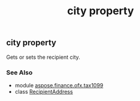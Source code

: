 ﻿---
title: city property
second_title: Aspose.Finance for Python via .NET API References
description: 
type: docs
weight: 60
url: /python-net/aspose.finance.ofx.tax1099/recipientaddress/city/
is_root: false
---

## city property


Gets or sets the recipient city.

### See Also
* module [aspose.finance.ofx.tax1099](../../)
* class [RecipientAddress](/finance/python-net/aspose.finance.ofx.tax1099/recipientaddress)
